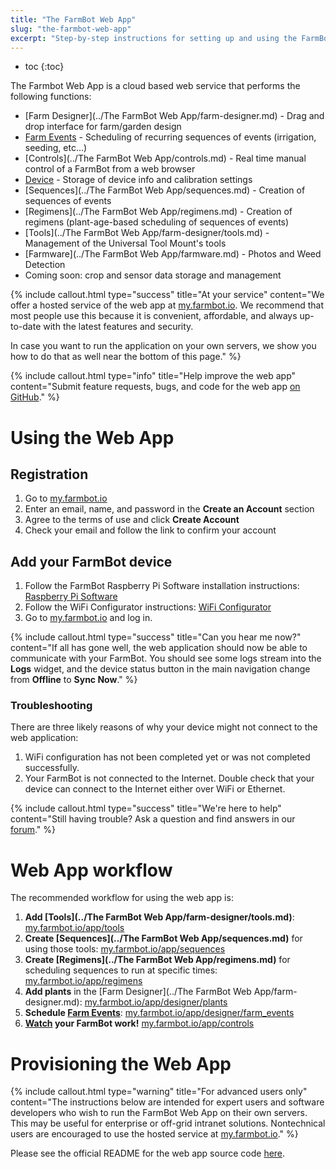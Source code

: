 ```yaml
---
title: "The FarmBot Web App"
slug: "the-farmbot-web-app"
excerpt: "Step-by-step instructions for setting up and using the FarmBot web app"
---
```


* toc
{:toc}

The Farmbot Web App is a cloud based web service that performs the following functions:
 * [Farm Designer](../The FarmBot Web App/farm-designer.md) - Drag and drop interface for farm/garden design
 * [Farm Events](farm-events.md) - Scheduling of recurring sequences of events (irrigation, seeding, etc...)
 * [Controls](../The FarmBot Web App/controls.md) - Real time manual control of a FarmBot from a web browser
 * [Device](device.md)  - Storage of device info and calibration settings
 * [Sequences](../The FarmBot Web App/sequences.md) - Creation of sequences of events
 * [Regimens](../The FarmBot Web App/regimens.md) - Creation of regimens (plant-age-based scheduling of sequences of events)
 * [Tools](../The FarmBot Web App/farm-designer/tools.md) - Management of the Universal Tool Mount's tools
 * [Farmware](../The FarmBot Web App/farmware.md) - Photos and Weed Detection
 * Coming soon: crop and sensor data storage and management

{%
include callout.html
type="success"
title="At your service"
content="We offer a hosted service of the web app at [my.farmbot.io](http://my.farmbot.io). We recommend that most people use this because it is convenient, affordable, and always up-to-date with the latest features and security.

In case you want to run the application on your own servers, we show you how to do that as well near the bottom of this page."
%}



{%
include callout.html
type="info"
title="Help improve the web app"
content="Submit feature requests, bugs, and code for the web app [on GitHub](https://github.com/FarmBot/farmbot-web-app)."
%}



# Using the Web App

## Registration
1. Go to [my.farmbot.io](http://my.farmbot.io)
2. Enter an email, name, and password in the **Create an Account** section
3. Agree to the terms of use and click **Create Account**
4. Check your email and follow the link to confirm your account

## Add your FarmBot device
1. Follow the FarmBot Raspberry Pi Software installation instructions: [Raspberry Pi Software](../Device/raspberry-pi-software.md)
2. Follow the WiFi Configurator instructions: [WiFi Configurator](../Device/wifi-configurator.md)
3. Go to [my.farmbot.io](http://my.farmbot.io) and log in.


{%
include callout.html
type="success"
title="Can you hear me now?"
content="If all has gone well, the web application should now be able to communicate with your FarmBot. You should see some logs stream into the **Logs** widget, and the device status button in the main navigation change from **Offline** to **Sync Now**."
%}

### Troubleshooting
There are three likely reasons of why your device might not connect to the web application:
1. WiFi configuration has not been completed yet or was not completed successfully.
2. Your FarmBot is not connected to the Internet. Double check that your device can connect to the Internet either over WiFi or Ethernet.

{%
include callout.html
type="success"
title="We're here to help"
content="Still having trouble? Ask a question and find answers in our [forum](http://forum.farmbot.org/)."
%}



# Web App workflow

The recommended workflow for using the web app is:
1. **Add [Tools](../The FarmBot Web App/farm-designer/tools.md)**: [my.farmbot.io/app/tools](http://my.farmbot.io/app/tools)
2. **Create [Sequences](../The FarmBot Web App/sequences.md)** for using those tools: [my.farmbot.io/app/sequences](http://my.farmbot.io/app/sequences)
3. **Create [Regimens](../The FarmBot Web App/regimens.md)** for scheduling sequences to run at specific times: [my.farmbot.io/app/regimens](http://my.farmbot.io/app/regimens)
4. **Add plants** in the [Farm Designer](../The FarmBot Web App/farm-designer.md): [my.farmbot.io/app/designer/plants](http://my.farmbot.io/app/designer/plants)
5. **Schedule [Farm Events](farm-events.md)**: [my.farmbot.io/app/designer/farm_events](http://my.farmbot.io/app/designer/farm_events)
6. **[Watch](doc:controls#section-camera) your FarmBot work!** [my.farmbot.io/app/controls](http://my.farmbot.io/app/controls)

# Provisioning the Web App



{%
include callout.html
type="warning"
title="For advanced users only"
content="The instructions below are intended for expert users and software developers who wish to run the FarmBot Web App on their own servers. This may be useful for enterprise or off-grid intranet solutions. Nontechnical users are encouraged to use the hosted service at [my.farmbot.io](http://my.farmbot.io)."
%}

Please see the official README for the web app source code [here](https://github.com/FarmBot/farmbot-web-app/blob/master/README.md).
